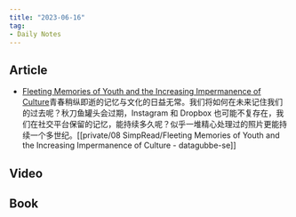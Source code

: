 ```yaml
---
title: "2023-06-16"
tag:
- Daily Notes
---
```

## Article
- [Fleeting Memories of Youth and the Increasing Impermanence of Culture](https://www.datagubbe.se/fleeting/)青春稍纵即逝的记忆与文化的日益无常。我们将如何在未来记住我们的过去呢？秋刀鱼罐头会过期，Instagram 和 Dropbox 也可能不复存在，我们在社交平台保留的记忆，能持续多久呢？似乎一堆精心处理过的照片更能持续一个多世纪。[[private/08 SimpRead/Fleeting Memories of Youth and the Increasing Impermanence of Culture - datagubbe-se]]
## Video

## Book

